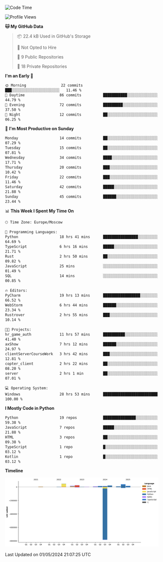 <!--START_SECTION:waka-->
![Code Time](http://img.shields.io/badge/Code%20Time-303%20hrs%2025%20mins-blue)

![Profile Views](http://img.shields.io/badge/Profile%20Views-0-blue)

**🐱 My GitHub Data** 

> 📦 22.4 kB Used in GitHub's Storage 
 > 
> 🚫 Not Opted to Hire
 > 
> 📜 9 Public Repositories 
 > 
> 🔑 18 Private Repositories 
 > 
**I'm an Early 🐤** 

```text
🌞 Morning                22 commits          ███░░░░░░░░░░░░░░░░░░░░░░   11.46 % 
🌆 Daytime                86 commits          ███████████░░░░░░░░░░░░░░   44.79 % 
🌃 Evening                72 commits          █████████░░░░░░░░░░░░░░░░   37.50 % 
🌙 Night                  12 commits          ██░░░░░░░░░░░░░░░░░░░░░░░   06.25 % 
```
📅 **I'm Most Productive on Sunday** 

```text
Monday                   14 commits          ██░░░░░░░░░░░░░░░░░░░░░░░   07.29 % 
Tuesday                  15 commits          ██░░░░░░░░░░░░░░░░░░░░░░░   07.81 % 
Wednesday                34 commits          ████░░░░░░░░░░░░░░░░░░░░░   17.71 % 
Thursday                 20 commits          ███░░░░░░░░░░░░░░░░░░░░░░   10.42 % 
Friday                   22 commits          ███░░░░░░░░░░░░░░░░░░░░░░   11.46 % 
Saturday                 42 commits          █████░░░░░░░░░░░░░░░░░░░░   21.88 % 
Sunday                   45 commits          ██████░░░░░░░░░░░░░░░░░░░   23.44 % 
```


📊 **This Week I Spent My Time On** 

```text
🕑︎ Time Zone: Europe/Moscow

💬 Programming Languages: 
Python                   18 hrs 41 mins      ████████████████░░░░░░░░░   64.69 % 
TypeScript               6 hrs 16 mins       █████░░░░░░░░░░░░░░░░░░░░   21.71 % 
Rust                     2 hrs 50 mins       ██░░░░░░░░░░░░░░░░░░░░░░░   09.82 % 
JavaScript               25 mins             ░░░░░░░░░░░░░░░░░░░░░░░░░   01.49 % 
SQL                      14 mins             ░░░░░░░░░░░░░░░░░░░░░░░░░   00.85 % 

🔥 Editors: 
PyCharm                  19 hrs 13 mins      █████████████████░░░░░░░░   66.52 % 
WebStorm                 6 hrs 44 mins       ██████░░░░░░░░░░░░░░░░░░░   23.34 % 
Rustrover                2 hrs 55 mins       ███░░░░░░░░░░░░░░░░░░░░░░   10.14 % 

🐱‍💻 Projects: 
hr_game_auth             11 hrs 57 mins      ██████████░░░░░░░░░░░░░░░   41.40 % 
axShow                   7 hrs 12 mins       ██████░░░░░░░░░░░░░░░░░░░   24.97 % 
clientServerCourseWork   3 hrs 42 mins       ███░░░░░░░░░░░░░░░░░░░░░░   12.81 % 
copter_client            2 hrs 22 mins       ██░░░░░░░░░░░░░░░░░░░░░░░   08.20 % 
server                   2 hrs 1 min         ██░░░░░░░░░░░░░░░░░░░░░░░   07.01 % 

💻 Operating System: 
Windows                  28 hrs 53 mins      █████████████████████████   100.00 % 
```

**I Mostly Code in Python** 

```text
Python                   19 repos            ███████████████░░░░░░░░░░   59.38 % 
JavaScript               7 repos             █████░░░░░░░░░░░░░░░░░░░░   21.88 % 
HTML                     3 repos             ██░░░░░░░░░░░░░░░░░░░░░░░   09.38 % 
TypeScript               1 repo              █░░░░░░░░░░░░░░░░░░░░░░░░   03.12 % 
Kotlin                   1 repo              █░░░░░░░░░░░░░░░░░░░░░░░░   03.12 % 
```



**Timeline**

![Lines of Code chart](https://raw.githubusercontent.com/adlemx/adlemx/main/assets/bar_graph.png)


 Last Updated on 01/05/2024 21:07:25 UTC
<!--END_SECTION:waka-->
